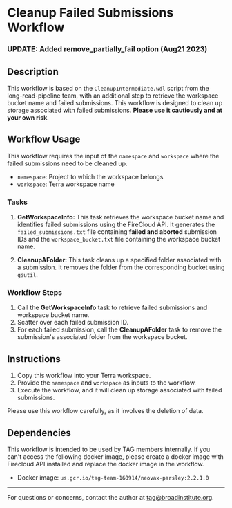 # Cleanup Failed Submissions Workflow

### UPDATE: Added remove_partially_fail option (Aug21 2023)
## Description

This workflow is based on the `CleanupIntermediate.wdl` script from the long-read-pipeline team, with an additional step to retrieve the workspace bucket name and failed submissions. This workflow is designed to clean up storage associated with failed submissions. **Please use it cautiously and at your own risk**.

## Workflow Usage

This workflow requires the input of the `namespace` and `workspace` where the failed submissions need to be cleaned up.


- `namespace`: Project to which the workspace belongs 
- `workspace`: Terra workspace name

### Tasks

1. **GetWorkspaceInfo:** This task retrieves the workspace bucket name and identifies failed submissions using the FireCloud API. It generates the `failed_submissions.txt` file containing **failed and aborted** submission IDs and the `workspace_bucket.txt` file containing the workspace bucket name.

2. **CleanupAFolder:** This task cleans up a specified folder associated with a submission. It removes the folder from the corresponding bucket using `gsutil`.

### Workflow Steps

1. Call the **GetWorkspaceInfo** task to retrieve failed submissions and workspace bucket name.
2. Scatter over each failed submission ID.
3. For each failed submission, call the **CleanupAFolder** task to remove the submission's associated folder from the workspace bucket.

## Instructions

1. Copy this workflow into your Terra workspace.
2. Provide the `namespace` and `workspace` as inputs to the workflow.
3. Execute the workflow, and it will clean up storage associated with failed submissions.

Please use this workflow carefully, as it involves the deletion of data.

## Dependencies
This workflow is intended to be used by TAG members internally. If you can't access the following docker image,
please create a docker image with Firecloud API installed and replace the docker image in the workflow.
- Docker image: `us.gcr.io/tag-team-160914/neovax-parsley:2.2.1.0`

---
For questions or concerns, contact the author at tag@broadinstitute.org.
